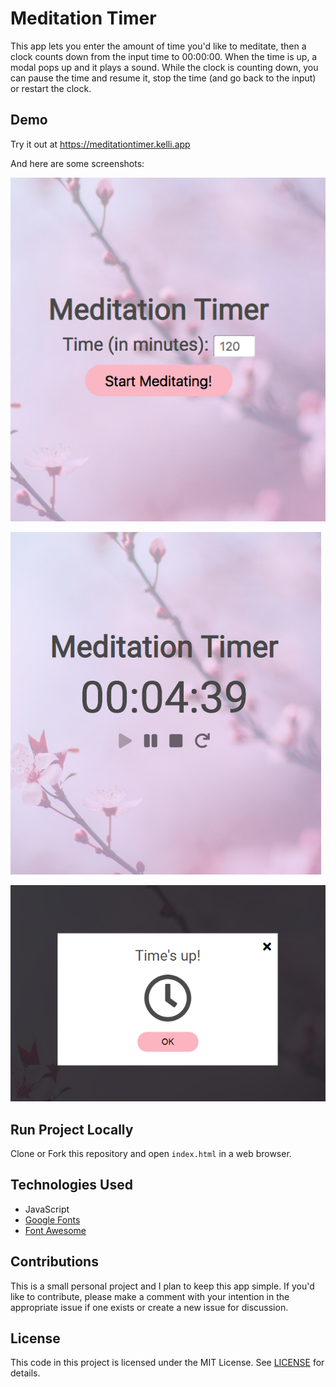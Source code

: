 # Meditation Timer

This app lets you enter the amount of time you'd like to meditate, then a clock counts down from the input time to 00:00:00. When the time is up, a modal pops up and it plays a sound.
While the clock is counting down, you can pause the time and resume it, stop the time (and go back to the input) or restart the clock.

## Demo

Try it out at https://meditationtimer.kelli.app

And here are some screenshots:

![Meditation Timer - Input](https://github.com/kellim/meditation-timer/blob/master/screenshots/meditation-timer-input.png)

![Meditation Timer - Time](https://github.com/kellim/meditation-timer/blob/master/screenshots/meditation-timer-time.png)

![Meditation Timer - Time's Up!](https://github.com/kellim/meditation-timer/blob/master/screenshots/times-up.png)

## Run Project Locally

Clone or Fork this repository and open `index.html` in a web browser.

## Technologies Used
* JavaScript
* [Google Fonts](https://fonts.google.com/)
* [Font Awesome](https://fontawesome.com/)

## Contributions

This is a small personal project and I plan to keep this app simple. If you'd like to contribute, please make a comment with your intention in the appropriate issue if one exists or create a new issue for discussion.

## License

This code in this project is licensed under the MIT License. See [LICENSE](https://github.com/kellim/meditation-timer/blob/master/LICENSE) for details.
